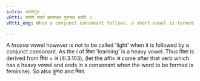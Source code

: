 ```yaml
---
sutra: संयोगेगुरु
vRtti: संयोगे परतो हृस्वमक्षरं गुरुसंज्ञं भवति ॥
vRtti_eng: When a conjunct consonant follows, a short vowel is termed 'heavy' (_Guru_).

---
```

A _hrasva_ vowel however is not to be called 'light' when it is followed by a conjunct consonant. As the _i_ of शिक्षा 'learning' is a heavy vowel. Thus शिक्षा is derived from शिक्ष + अ (III.3.103), (let the affix अ come after that verb which has a heavy vowel and ends in a consonant when the word to be formed is feminine). So also कुण्डा and भिक्षा.